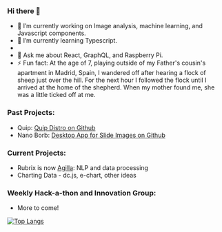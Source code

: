 ### Hi there 👋

- 🔭 I’m currently working on Image analysis, machine learning, and Javascript components.
- 🌱 I’m currently learning Typescript.
-
- 💬 Ask me about React, GraphQL, and Raspberry Pi.
- ⚡ Fun fact: At the age of 7, playing outside of my Father's cousin's apartment in Madrid, Spain, I wandered off after hearing a flock of sheep just over the hill.  For the next hour I followed the flock until I arrived at the home of the shepherd.  When my mother found me, she was a little ticked off at me.

### Past Projects:
- Quip: [Quip Distro on Github](https://github.com/SBU-BMI/quip_distro)
- Nano Borb: [Desktop App for Slide Images on Github](https://github.com/SBU-BMI/Nanoborb) 

### Current Projects:
- Rubrix is now [Agilla](https://www.argilla.io/): NLP and data processing
- Charting Data - dc.js, e-chart, other ideas

### Weekly Hack-a-thon and Innovation Group:
- More to come!

[![Top Langs](https://github-readme-stats.vercel.app/api/top-langs/?username=anuraghazra)](https://github.com/jbalsamo/github-readme-stats)

<!--
**jbalsamo/jbalsamo** is a ✨ _special_ ✨ repository because its `README.md` (this file) appears on your GitHub profile.

Here are some ideas to get you started:
[![Top Langs](https://github-readme-stats.vercel.app/api/top-langs/?username=anuraghazra)](https://github.com/jbalsamo/github-readme-stats)


-->
